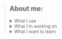> ## About me:
>
> <details>
>   <summary>What I use </summary>
>     <ul>
>       <li>Python, JavaScript</li>
>       <li>HTML, CSS</li>
>       <li>MySQL, PostgreSQL</li> 
>       <li>GCode, Onshape, SiemensNX</li>
>       <li>Google Cloud Platform</li>
>     </ul>
> </details>
> 
> <details>
>   <summary>What I'm working on </summary>
>     <ul>
>       <li>pygame Chess</li>
>       <li>Web Scraper and trading bot based on WallStreetBets sentiment</li>
>       <li>Translating Introduction to Statistcal Learning R 2ed to Python</li> 
>       <li>Google Associate Cloud Engineer</li>
>     </ul>
> </details>
> 
> <details>
>   <summary>What I want to learn</summary>
>     <ul>
>       <li>Unity and Game design & development</li>
>       <li>Data Modelling</li> 
>       <li>Google Associate Cloud Engineer</li>
>     </ul> 
